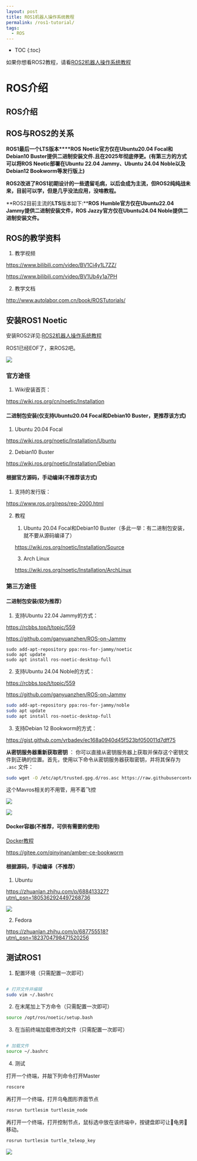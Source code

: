 ```yaml
---
layout: post
title: ROS1机器人操作系统教程
permalink: /ros1-tutorial/
tags:
  - ROS
---
```


* TOC
{:toc}

如果你想看ROS2教程，请看[ROS2机器人操作系统教程](https://sdutvincirobot.feishu.cn/wiki/FKEVwIsvKi1yBHkHWqTcn2ZKnNe)

# ROS介绍

## ROS介绍

## ROS与ROS2的关系

**ROS1最后一个****LTS****版本****ROS** **Noetic官方仅在Ubuntu20.04 Focal和Debian10 Buster提供二进制安装文件.且在2025年彻底停更。(有第三方的方式可以将ROS Neotic部署在Ubuntu 22.04 Jammy、Ubuntu 24.04 Noble以及Debian12 Bookworm等发行版上)**

**ROS2改进了ROS1初期设计的一些遗留毛病，以后会成为主流，但ROS2纯纯战未来，目前可以学，但是几乎没法应用，没啥教程。**

**ROS2目前主流的****LTS****版本如下:****ROS** **Humble官方仅在Ubuntu22.04 Jammy提供二进制安装文件，ROS Jazzy官方仅在Ubuntu24.04 Noble提供二进制安装文件。**

## ROS的教学资料

1.  教学视频

https://www.bilibili.com/video/BV1Ci4y1L7ZZ/

https://www.bilibili.com/video/BV1Ub4y1a7PH

2.  教学文档

http://www.autolabor.com.cn/book/ROSTutorials/

## 安装ROS1 Noetic

安装ROS2详见:[ROS2机器人操作系统教程](https://sdutvincirobot.feishu.cn/wiki/FKEVwIsvKi1yBHkHWqTcn2ZKnNe)

ROS1已经EOF了，来ROS2吧。

![](https://cdn.tungchiahui.cn/tungwebsite/assets/images/2024-07-13/image1.webp)

### 官方途径

1.  Wiki安装首页：

https://wiki.ros.org/cn/noetic/Installation

#### 二进制包安装(仅支持Ubuntu20.04 Focal和Debian10 Buster，**更推荐该方式**)

1.  Ubuntu 20.04 Focal

https://wiki.ros.org/noetic/Installation/Ubuntu

2.  Debian10 Buster

https://wiki.ros.org/noetic/Installation/Debian

#### 根据官方源码，手动编译(不推荐该方式)

1.  支持的发行版：

https://www.ros.org/reps/rep-2000.html

2.  教程

    1.  Ubuntu 20.04 Focal和Debian10 Buster（多此一举：有二进制包安装，就不要从源码编译了）

    https://wiki.ros.org/noetic/Installation/Source

    3.  Arch Linux

    https://wiki.ros.org/noetic/Installation/ArchLinux

### 第三方途径

#### 二进制包安装(**较为推荐**）

1.  支持Ubuntu 22.04 Jammy的方式：

https://rcbbs.top/t/topic/559

https://github.com/ganyuanzhen/ROS-on-Jammy

```
sudo add-apt-repository ppa:ros-for-jammy/noetic
sudo apt update
sudo apt install ros-noetic-desktop-full
```

2.  支持Ubuntu 24.04 Noble的方式：

https://rcbbs.top/t/topic/559

https://github.com/ganyuanzhen/ROS-on-Jammy

```bash
sudo add-apt-repository ppa:ros-for-jammy/noble
sudo apt update
sudo apt install ros-noetic-desktop-full
```

3.  支持Debian 12 Bookworm的方式：

https://gist.github.com/vrbadev/ec168a0940d45f523bf050011d7dff75

**从密钥服务器重新获取密钥** ： 你可以直接从密钥服务器上获取并保存这个密钥文件到正确的位置。首先，使用以下命令从密钥服务器获取密钥，并将其保存为 `.asc` 文件：

```bash
sudo wget -O /etc/apt/trusted.gpg.d/ros.asc https://raw.githubusercontent.com/ros/rosdistro/master/ros.asc
```

这个Mavros相关的不用管，用不着飞控

![](https://cdn.tungchiahui.cn/tungwebsite/assets/images/2024-07-13/image2.webp)

![](https://cdn.tungchiahui.cn/tungwebsite/assets/images/2024-07-13/image3.webp)

#### Docker容器(不推荐，可供有需要的使用)

[Docker教程](https://sdutvincirobot.feishu.cn/wiki/KRSMwKmTvivWRskSRszc2vfNnoc)

https://gitee.com/qinyinan/amber-ce-bookworm

#### 根据源码，手动编译（不推荐）

1.  Ubuntu

https://zhuanlan.zhihu.com/p/688413327?utm\_psn=1805362924497268736

![](https://cdn.tungchiahui.cn/tungwebsite/assets/images/2024-07-13/image4.webp)

2.  Fedora

https://zhuanlan.zhihu.com/p/687755518?utm\_psn=1823704798471520256

## 测试ROS1

1.  配置环境（只需配置一次即可）

```bash

# 打开文件并编辑
sudo vim ~/.bashrc
```

2.  在末尾加上下方命令（只需配置一次即可）

```bash
source /opt/ros/noetic/setup.bash
```

3.  在当前终端加载修改的文件（只需配置一次即可）

```bash

# 加载文件
source ~/.bashrc
```

4.  测试

打开一个终端，并敲下列命令打开Master

```bash
roscore
```

再打开一个终端，打开乌龟图形界面节点

```bash
rosrun turtlesim turtlesim_node
```

再打开一个终端，打开控制节点，鼠标选中放在该终端中，按键盘即可让🐢龟男🐢移动。

```bash
rosrun turtlesim turtle_teleop_key
```

![](https://cdn.tungchiahui.cn/tungwebsite/assets/images/2024-07-13/image5.webp)
